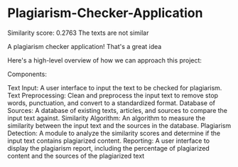 # Plagiarism-Checker-Application

Similarity score: 0.2763
The texts are not similar

A plagiarism checker application! That's a great idea

Here's a high-level overview of how we can approach this project:

Components:

Text Input: A user interface to input the text to be checked for plagiarism.
Text Preprocessing: Clean and preprocess the input text to remove stop words, punctuation, and convert to a standardized format.
Database of Sources: A database of existing texts, articles, and sources to compare the input text against.
Similarity Algorithm: An algorithm to measure the similarity between the input text and the sources in the database.
Plagiarism Detection: A module to analyze the similarity scores and determine if the input text contains plagiarized content.
Reporting: A user interface to display the plagiarism report, including the percentage of plagiarized content and the sources of the plagiarized text
